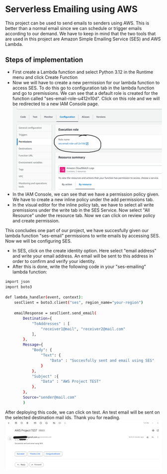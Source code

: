 # Serverless Emailing using AWS

This project can be used to send emails to senders using AWS. This is better than a normal email since we can schedule or trigger emails according to our demand. We have to keep in mind that the two tools that are used in this project are Amazon Simple Emailing Service (SES) and AWS Lambda.

## Steps of implementation
- First create a Lambda function and select Python 3.12 in the Runtime menu and click Create Function
- Now we will have to create a new permission for our lambda function to access SES. To do this go to configuration tab in the lambda function and go to premissions. We can see that a default role is created for the function called "ses-email-role-u412n10d". Click on this role and we will be redirected to a new IAM Console page.
![App Page](https://github.com/anshulsathe/Serverless-Emailing-Using-AWS/blob/main/Screenshot%20(128).png)
- In the IAM Console, we can see that we have a permission policy given. We have to create a new inline policy under the add permissions tab. 
- In the visual editor for the inline policy tab, we have to select all write premissions under the write tab in the SES Service. Now select "All Resource" under the resource tab. Now we can click on review policy and create permission.

This concludes one part of our project, we have succesfully given our lambda function "ses-email" permissions to write emails by accessing SES. Now we will be configuring SES.

- In SES, click on the create identity option. Here select "email address" and write your email address. An email will be sent to this address in order to confirm and verify your identity.
- After this is done, write the following code in your "ses-emailing" lambda function:
```bash
import json
import boto3

def lambda_handler(event, context):
    sesClient = boto3.client("ses", region_name="your-region")
    
    emailResponse = sesClient.send_email(
        Destination={
            "ToAddresses" : [
                "receiver1@mail", "receiver2@mail.com"
            ],
        },
        Message={
            "Body": {
                "Text": {
                    "Data" : "Succesfully sent and email using SES"
                }
            },
            "Subject" :{
                "Data" : "AWS Project TEST"
            },
        },
        Source="sender@mail.com"
        )
```
After deploying this code, we can click on test. An test email will be sent on the selected destination mail ids. Thank you for reading.
![App Page](https://github.com/anshulsathe/Serverless-Emailing-Using-AWS/blob/main/Screenshot%20(129).png)
